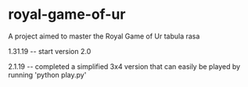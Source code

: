 # royal-game-of-ur
A project aimed to master the Royal Game of Ur tabula rasa

1.31.19 -- start version 2.0

2.1.19 -- completed a simplified 3x4 version that can easily be played by running 'python play.py'